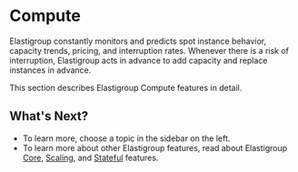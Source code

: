# Compute

Elastigroup constantly monitors and predicts spot instance behavior, capacity trends, pricing, and interruption rates. Whenever there is a risk of interruption, Elastigroup acts in advance to add capacity and replace instances in advance.

This section describes Elastigroup Compute features in detail.

## What's Next?

- To learn more, choose a topic in the sidebar on the left.
- To learn more about other Elastigroup features, read about Elastigroup [Core](elastigroup/features/core-features/), [Scaling](elastigroup/features/scaling/), and [Stateful](elastigroup/features/stateful-instance/) features.
